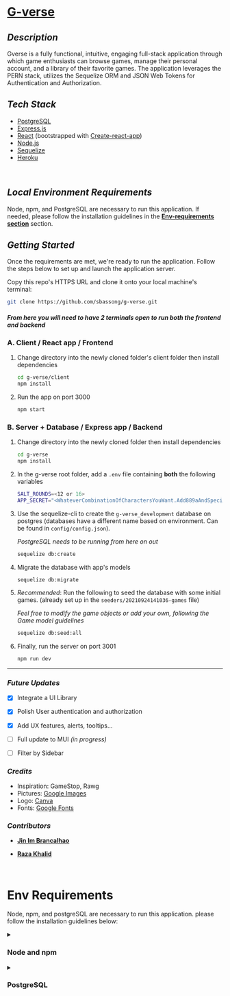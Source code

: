 # [G-verse](https://peaceful-everglades-79165.herokuapp.com/)


## **_Description_**

Gverse is a fully functional, intuitive, engaging full-stack application through which game enthusiasts can browse games, manage their personal account, and a library of their favorite games. The application leverages the PERN stack, utilizes the Sequelize ORM and JSON Web Tokens for Authentication and Authorization.

 ## **_Tech Stack_**

- [PostgreSQL](https://www.postgresql.org/)
- [Express.js](https://expressjs.com/)
- [React](https://reactjs.org/) (bootstrapped with [Create-react-app](https://create-react-app.dev/))
- [Node.js](https://nodejs.org/en/)
- [Sequelize](https://sequelize.org/master/)
- [Heroku](https://www.heroku.com/home)

<br>

## **_Local Environment Requirements_**
Node, npm, and PostgreSQL are necessary to run this application. If needed, please follow the installation guidelines in the  **[Env-requirements section](#env-requirements)** section.



## **_Getting Started_**
 Once the requirements are met, we're ready to run the application. Follow the steps below to set up and launch the application server.

Copy this repo's HTTPS URL and clone it onto your local machine's terminal:
  ```sh 
  git clone https://github.com/sbassong/g-verse.git
  ```

  #### *From here you will need to have 2 terminals open to run both the frontend and backend*
  ### A. Client / React app / Frontend
  1. Change directory into the newly cloned folder's client folder then install dependencies
      ```sh 
      cd g-verse/client
      npm install
      ```
  1. Run the app on port 3000 
      ```sh 
      npm start
      ```

  ### B. Server + Database / Express app / Backend
  1. Change directory into the newly cloned folder then install dependencies
      ```sh 
      cd g-verse
      npm install
      ```
1.  In the g-verse root folder, add a `.env` file containing **both** the following variables 
      ```sh 
      SALT_ROUNDS=<12 or 16>
      APP_SECRET="<WhateverCombinationOfCharactersYouWant.Add889aAndSpecialChars&&##!Throughout>"
      ```


1.  Use the sequelize-cli to create the `g-verse_development` database on postgres (databases have a different name based on environment. Can be found in `config/config.json`).

    *PostgreSQL needs to be running from here on out*

    ```sh 
    sequelize db:create
    ```
1.  Migrate the database with app's models
    ```sh 
    sequelize db:migrate
    ```
1.  *Recommended*: Run the following to seed the database with some initial games. (already set up in the `seeders/20210924141036-games` file)

    *Feel free to modify the game objects or add your own, following the Game model guidelines*

    ```sh 
    sequelize db:seed:all
    ```
1.  Finally, run the server on port 3001
    ```sh 
    npm run dev 
    ```

---

### _Future Updates_


- [x] Integrate a UI Library
- [x] Polish User authentication and authorization
- [x] Add UX features, alerts, tooltips...
- [ ] Full update to MUI *(in progress)*
- [ ] Filter by Sidebar


### **_Credits_**

- Inspiration: GameStop, Rawg
- Pictures: [Google Images](https://google.com)
- Logo: [Canva](http://canva.com)
- Fonts: [Google Fonts](https://fonts.google.com/)


### **_Contributors_**
- **[Jin Im Brancalhao](https://www.linkedin.com/in/jinimb/)**
- **[Raza Khalid](https://www.linkedin.com/in/razaskhalid/)**
  
  <br>


# Env Requirements
  Node, npm, and postgreSQL are necessary to run this application. please follow the installation guidelines below:

 <details><summary><h3>Node and npm</h3></summary>

* *Recommended*: Go to the Node Version Manager ([NVM](https://github.com/nvm-sh/nvm)) github and follow the instructions to install both both Node and npm
* *Alternatively*: Go to [Node.js](https://nodejs.org/en/) and use the installer appropriate for your system to install node and npm

    *Verify that both node and npm have been installed by running the following in your CLI*

        node -v
        npm -v
</details>

 <details><summary><h3>PostgreSQL</h3></summary>

* Head to the official [PostgreSQL](https://www.postgresql.org/download/) documentation, choose your operating system family and follow your preferred installation route
* My preferred installation method for Linux/MacOS:

    1. install homebrew by running this command in your termninal

            /bin/bash -c "$(curl -fsSL https://raw githubusercontent.com/Homebrew/install/HEAD/install.sh)"
    2. follow the following steps **one by one**

        use brew to install postgres

            brew install postgres
        
        confirm installation with:

            postgres --version

        To start Postgres and keep it running on your machine

            brew services start postgresql

        To test the above, create a database with your local profile/account name

            createdb <account name>
        
        Confirm you can enter the postgres shell with the following command:
        
            psql

        Exit shell with:
</details>
